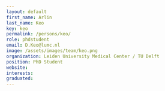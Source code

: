 ```yaml
---
layout: default
first_name: Arlin
last_name: Keo
key: keo
permalink: /persons/keo/
role: phdstudent
email: D.Keo@lumc.nl
image: /assets/images/team/keo.png
organization: Leiden University Medical Center / TU Delft
position: PhD Student
website:
interests:
graduated:
---
```

